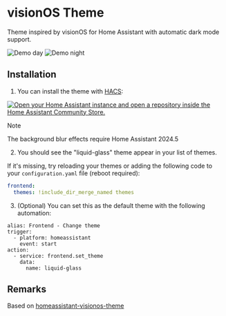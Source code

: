 # visionOS Theme

Theme inspired by visionOS for Home Assistant with automatic dark mode support.

![Demo day](https://github.com/cristian-rincon/homeassistant-liquid-glass-theme/assets/431167/1b1d9e34-ac45-4a8e-a801-789441cdf06c)
![Demo night](https://github.com/cristian-rincon/homeassistant-liquid-glass-theme/assets/431167/b503b0f0-3371-4a55-99bc-cf6152ad1510)


## Installation

1. You can install the theme with [HACS](https://hacs.xyz/docs/setup/download):

[![Open your Home Assistant instance and open a repository inside the Home Assistant Community Store.](https://my.home-assistant.io/badges/hacs_repository.svg)](https://my.home-assistant.io/redirect/hacs_repository/?owner=cristian-rincon&repository=homeassistant-liquid-glass-theme&category=theme)

> [!NOTE]  
> The background blur effects require Home Assistant 2024.5

2. You should see the "liquid-glass" theme appear in your list of themes.

If it's missing, try reloading your themes or adding the following code to your `configuration.yaml` file (reboot required):

```yaml
frontend:
  themes: !include_dir_merge_named themes
```

3. (Optional) You can set this as the default theme with the following automation:
```
alias: Frontend - Change theme
trigger:
  - platform: homeassistant
    event: start
action:
  - service: frontend.set_theme
    data:
      name: liquid-glass
```

## Remarks

Based on [homeassistant-visionos-theme](https://github.com/Nezz/homeassistant-visionos-theme)
